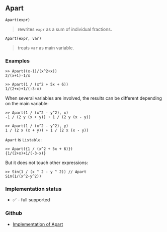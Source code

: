 ## Apart

```
Apart(expr)
```

> rewrites `expr` as a sum of individual fractions. 

```
Apart(expr, var)
```

> treats `var` as main variable. 

### Examples

```
>> Apart((x-1)/(x^2+x))
2/(x+1)-1/x
 
>> Apart(1 / (x^2 + 5x + 6))
1/(2+x)+1/(-3-x) 
```

When several variables are involved, the results can be different depending on the main variable:

```
>> Apart(1 / (x^2 - y^2), x)
-1 / (2 y (x + y)) + 1 / (2 y (x - y))

>> Apart(1 / (x^2 - y^2), y)
1 / (2 x (x + y)) + 1 / (2 x (x - y))
```

`Apart` is `Listable`:

```
>> Apart({1 / (x^2 + 5x + 6)})
{1/(2+x)+1/(-3-x)}
```

But it does not touch other expressions:

```
>> Sin(1 / (x ^ 2 - y ^ 2)) // Apart
Sin(1/(x^2-y^2))
```






### Implementation status

* &#x2705; - full supported

### Github

* [Implementation of Apart](https://github.com/axkr/symja_android_library/blob/master/symja_android_library/matheclipse-core/src/main/java/org/matheclipse/core/builtin/Algebra.java#L398) 

